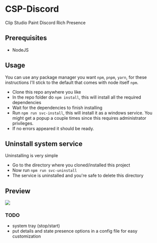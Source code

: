 # CSP-Discord
Clip Studio Paint Discord Rich Presence

## Prerequisites
- NodeJS

## Usage
You can use any package manager you want `npm`, `pnpm`, `yarn`, for these instructions I'll stick to the default that comes with node itself `npm`.

- Clone this repo anywhere you like
- In the repo folder do `npm install`, this will install all the required dependencies
- Wait for the dependencies to finish installing
- Run `npm run svc-install`, this will install it as a windows service. You might get a popup a couple times since this requires administrator privileges.
- If no errors appeared it should be ready.

## Uninstall system service
Uninstalling is very simple
- Go to the directory where you cloned/installed this project
- Now run `npm run svc-uninstall`
- The service is uninstalled and you're safe to delete this directory

## Preview
<img src="https://kyra.vdbroek.dev/images/63f7e9585c5fb6119c0ad490/NibMc-z-g.png">

### TODO
- system tray (stop/start)
- put details and state presence options in a config file for easy customization
